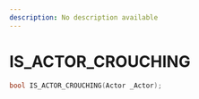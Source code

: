 ```yaml
---
description: No description available 
---
```


# IS_ACTOR_CROUCHING

```cpp
bool IS_ACTOR_CROUCHING(Actor _Actor);
```